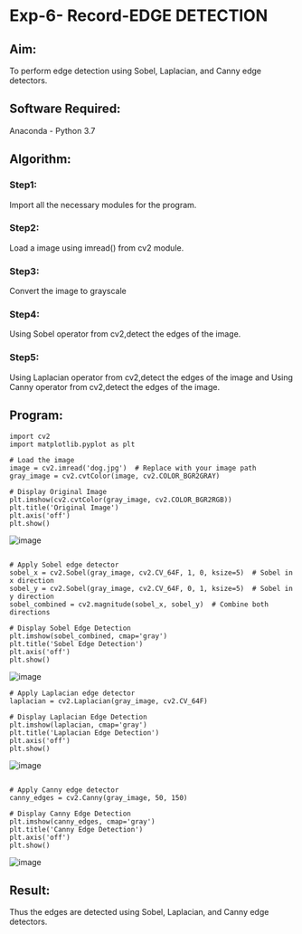 # Exp-6- Record-EDGE DETECTION 
## Aim:
To perform edge detection using Sobel, Laplacian, and Canny edge detectors.

## Software Required:
Anaconda - Python 3.7

## Algorithm:
### Step1:
Import all the necessary modules for the program.

### Step2:
Load a image using imread() from cv2 module.

### Step3:
Convert the image to grayscale

### Step4:
Using Sobel operator from cv2,detect the edges of the image.

### Step5:

Using Laplacian operator from cv2,detect the edges of the image and Using Canny operator from cv2,detect the edges of the image.
## Program:
```
import cv2
import matplotlib.pyplot as plt
```
```
# Load the image
image = cv2.imread('dog.jpg')  # Replace with your image path
gray_image = cv2.cvtColor(image, cv2.COLOR_BGR2GRAY)
```
```
# Display Original Image
plt.imshow(cv2.cvtColor(gray_image, cv2.COLOR_BGR2RGB))
plt.title('Original Image')
plt.axis('off')
plt.show()
```
![image](https://github.com/user-attachments/assets/721009f2-867e-46fb-9bdd-42e9d55e215c)

```

# Apply Sobel edge detector
sobel_x = cv2.Sobel(gray_image, cv2.CV_64F, 1, 0, ksize=5)  # Sobel in x direction
sobel_y = cv2.Sobel(gray_image, cv2.CV_64F, 0, 1, ksize=5)  # Sobel in y direction
sobel_combined = cv2.magnitude(sobel_x, sobel_y)  # Combine both directions
```
```
# Display Sobel Edge Detection
plt.imshow(sobel_combined, cmap='gray')
plt.title('Sobel Edge Detection')
plt.axis('off')
plt.show()
```
![image](https://github.com/user-attachments/assets/63576d6a-253a-4a4c-a65d-0ba8eaa628a9)

```
# Apply Laplacian edge detector
laplacian = cv2.Laplacian(gray_image, cv2.CV_64F)
```
```
# Display Laplacian Edge Detection
plt.imshow(laplacian, cmap='gray')
plt.title('Laplacian Edge Detection')
plt.axis('off')
plt.show()
```
![image](https://github.com/user-attachments/assets/ac3aa6ff-7217-48bf-aa4c-9f6d5107447e)

```

# Apply Canny edge detector
canny_edges = cv2.Canny(gray_image, 50, 150)
```
```
# Display Canny Edge Detection
plt.imshow(canny_edges, cmap='gray')
plt.title('Canny Edge Detection')
plt.axis('off')
plt.show()
```
![image](https://github.com/user-attachments/assets/825ad304-c20f-4005-b835-63dddfafff5f)

## Result:
Thus the edges are detected using Sobel, Laplacian, and Canny edge detectors.
